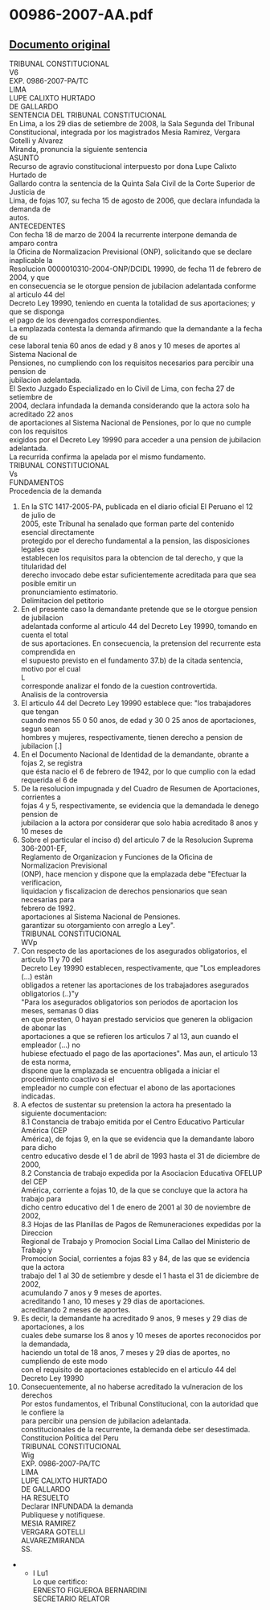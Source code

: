 
00986-2007-AA.pdf
=================
  
[Documento original](https://tc.gob.pe/jurisprudencia/2008/00986-2007-AA.pdf)  
---  
TRIBUNAL CONSTITUCIONAL  
V6  
EXP. 0986-2007-PA/TC  
LIMA  
LUPE CALIXTO HURTADO  
DE GALLARDO  
SENTENCIA DEL TRIBUNAL CONSTITUCIONAL  
En Lima, a los 29 dias de setiembre de 2008, la Sala Segunda del Tribunal  
Constitucional, integrada por los magistrados Mesia Ramirez, Vergara Gotelli y Alvarez  
Miranda, pronuncia la siguiente sentencia  
ASUNTO  
Recurso de agravio constitucional interpuesto por dona Lupe Calixto Hurtado de  
Gallardo contra la sentencia de la Quinta Sala Civil de la Corte Superior de Justicia de  
Lima, de fojas 107, su fecha 15 de agosto de 2006, que declara infundada la demanda de  
autos.  
ANTECEDENTES  
Con fecha 18 de marzo de 2004 la recurrente interpone demanda de amparo contra  
la Oficina de Normalizacion Previsional (ONP), solicitando que se declare inaplicable la  
Resolucion 0000010310-2004-ONP/DCIDL 19990, de fecha 11 de febrero de 2004, y que  
en consecuencia se le otorgue pension de jubilacion adelantada conforme al articulo 44 del  
Decreto Ley 19990, teniendo en cuenta la totalidad de sus aportaciones; y que se disponga  
el pago de los devengados correspondientes.  
La emplazada contesta la demanda afirmando que la demandante a la fecha de su  
cese laboral tenia 60 anos de edad y 8 anos y 10 meses de aportes al Sistema Nacional de  
Pensiones, no cumpliendo con los requisitos necesarios para percibir una pension de  
jubilacion adelantada.  
El Sexto Juzgado Especializado en lo Civil de Lima, con fecha 27 de setiembre de  
2004, declara infundada la demanda considerando que la actora solo ha acreditado 22 anos  
de aportaciones al Sistema Nacional de Pensiones, por lo que no cumple con los requisitos  
exigidos por el Decreto Ley 19990 para acceder a una pension de jubilacion adelantada.  
La recurrida confirma la apelada por el mismo fundamento.  
TRIBUNAL CONSTITUCIONAL  
Vs  
FUNDAMENTOS  
Procedencia de la demanda  
1. En la STC 1417-2005-PA, publicada en el diario oficial El Peruano el 12 de julio de  
2005, este Tribunal ha senalado que forman parte del contenido esencial directamente  
protegido por el derecho fundamental a la pension, las disposiciones legales que  
establecen los requisitos para la obtencion de tal derecho, y que la titularidad del  
derecho invocado debe estar suficientemente acreditada para que sea posible emitir un  
pronunciamiento estimatorio.  
Delimitacion del petitorio  
2. En el presente caso la demandante pretende que se le otorgue pension de jubilacion  
adelantada conforme al articulo 44 del Decreto Ley 19990, tomando en cuenta el total  
de sus aportaciones. En consecuencia, la pretension del recurrente esta comprendida en  
el supuesto previsto en el fundamento 37.b) de la citada sentencia, motivo por el cual  
L  
corresponde analizar el fondo de la cuestion controvertida.  
Analisis de la controversia  
3. El articulo 44 del Decreto Ley 19990 establece que: "los trabajadores que tengan  
cuando menos 55 0 50 anos, de edad y 30 0 25 anos de aportaciones, segun sean  
hombres y mujeres, respectivamente, tienen derecho a pension de jubilacion [.]  
4. En el Documento Nacional de Identidad de la demandante, obrante a fojas 2, se registra  
que ésta nacio el 6 de febrero de 1942, por lo que cumplio con la edad requerida el 6 de  
5. De la resolucion impugnada y del Cuadro de Resumen de Aportaciones, corrientes a  
fojas 4 y 5, respectivamente, se evidencia que la demandada le denego pension de  
jubilacion a la actora por considerar que solo habia acreditado 8 anos y 10 meses de  
6. Sobre el particular el inciso d) del articulo 7 de la Resolucion Suprema 306-2001-EF,  
Reglamento de Organizacion y Funciones de la Oficina de Normalizacion Previsional  
(ONP), hace mencion y dispone que la emplazada debe "Efectuar la verificacion,  
liquidacion y fiscalizacion de derechos pensionarios que sean necesarias para  
febrero de 1992.  
aportaciones al Sistema Nacional de Pensiones.  
garantizar su otorgamiento con arreglo a Ley".  
TRIBUNAL CONSTITUCIONAL  
WVp  
7. Con respecto de las aportaciones de los asegurados obligatorios, el articulo 11 y 70 del  
Decreto Ley 19990 establecen, respectivamente, que "Los empleadores (...) estàn  
obligados a retener las aportaciones de los trabajadores asegurados obligatorios (..)"y  
"Para los asegurados obligatorios son periodos de aportacion los meses, semanas 0 dias  
en que presten, 0 hayan prestado servicios que generen la obligacion de abonar las  
aportaciones a que se refieren los articulos 7 al 13, aun cuando el empleador (...) no  
hubiese efectuado el pago de las aportaciones". Mas aun, el articulo 13 de esta norma,  
dispone que la emplazada se encuentra obligada a iniciar el procedimiento coactivo si el  
empleador no cumple con efectuar el abono de las aportaciones indicadas.  
8. A efectos de sustentar su pretension la actora ha presentado la siguiente documentacion:  
8.1 Constancia de trabajo emitida por el Centro Educativo Particular América (CEP  
América), de fojas 9, en la que se evidencia que la demandante laboro para dicho  
centro educativo desde el 1 de abril de 1993 hasta el 31 de diciembre de 2000,  
8.2 Constancia de trabajo expedida por la Asociacion Educativa OFELUP del CEP  
América, corriente a fojas 10, de la que se concluye que la actora ha trabajo para  
dicho centro educativo del 1 de enero de 2001 al 30 de noviembre de 2002,  
8.3 Hojas de las Planillas de Pagos de Remuneraciones expedidas por la Direccion  
Regional de Trabajo y Promocion Social Lima Callao del Ministerio de Trabajo y  
Promocion Social, corrientes a fojas 83 y 84, de las que se evidencia que la actora  
trabajo del 1 al 30 de setiembre y desde el 1 hasta el 31 de diciembre de 2002,  
acumulando 7 anos y 9 meses de aportes.  
acreditando 1 ano, 10 meses y 29 dias de aportaciones.  
acreditando 2 meses de aportes.  
9. Es decir, la demandante ha acreditado 9 anos, 9 meses y 29 dias de aportaciones, a los  
cuales debe sumarse los 8 anos y 10 meses de aportes reconocidos por la demandada,  
haciendo un total de 18 anos, 7 meses y 29 dias de aportes, no cumpliendo de este modo  
con el requisito de aportaciones establecido en el articulo 44 del Decreto Ley 19990  
10. Consecuentemente, al no haberse acreditado la vulneracion de los derechos  
Por estos fundamentos, el Tribunal Constitucional, con la autoridad que le confiere la  
para percibir una pension de jubilacion adelantada.  
constitucionales de la recurrente, la demanda debe ser desestimada.  
Constitucion Politica del Peru  
TRIBUNAL CONSTITUCIONAL  
Wig  
EXP. 0986-2007-PA/TC  
LIMA  
LUPE CALIXTO HURTADO  
DE GALLARDO  
HA RESUELTO  
Declarar INFUNDADA la demanda  
Publiquese y notifiquese.  
MESIA RAMIREZ  
VERGARA GOTELLI  
ALVAREZMIRANDA  
SS.  
- - I Lu1  
Lo que certifico:  
ERNESTO FIGUEROA BERNARDINI  
SECRETARIO RELATOR